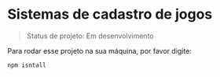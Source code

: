 <h1>Sistemas de cadastro de jogos</h1>

> Status de projeto: Em desenvolvimento 

Para rodar esse projeto na sua máquina, por favor digite:

```
npm isntall
```
